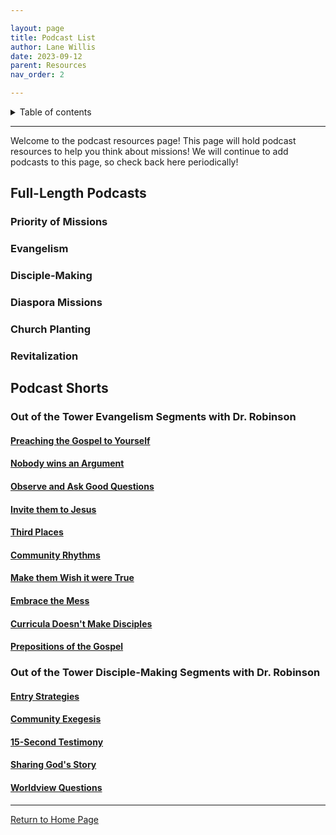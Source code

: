 ```yaml
---

layout: page
title: Podcast List
author: Lane Willis
date: 2023-09-12
parent: Resources
nav_order: 2

---
```


<details closed markdown="block">
  <summary>
    Table of contents
  </summary>
  {: .text-delta }
1. TOC
{:toc}
</details>

---

Welcome to the podcast resources page! This page will hold podcast resources to help you think about missions! We will continue to add podcasts to this page, so check back here periodically!

## Full-Length Podcasts

### Priority of Missions

### Evangelism

### Disciple-Making

### Diaspora Missions

### Church Planting

### Revitalization

## Podcast Shorts

### Out of the Tower Evangelism Segments with Dr. Robinson

#### [Preaching the Gospel to Yourself](/files/podcasts/out-of-tower-evangelism/Preach%20the%20Gospel%20to%20Yourself_Out%20of%20The%20Tower-01.mp3)

#### [Nobody wins an Argument](/files/podcasts/out-of-tower-evangelism/Nobody%20wins%20an%20argument_Out%20of%20The%20Tower-02.mp3)

#### [Observe and Ask Good Questions](/files/podcasts/out-of-tower-evangelism/Observe%20&%20Ask%20good%20questions%20evangelism_Out%20of%20The%20Tower-03.mp3)

#### [Invite them to Jesus](/files/podcasts/out-of-tower-evangelism/Invite%20them%20to%20Jesus_Out%20of%20The%20Tower-04.mp3)

#### [Third Places](/files/podcasts/out-of-tower-evangelism/Third%20Places_Out%20of%20The%20Tower-05.mp3)

#### [Community Rhythms](/files/podcasts/out-of-tower-evangelism/Community%20Rhythms_Out%20of%20The%20Tower-06.mp3)  

#### [Make them Wish it were True](/files/podcasts/out-of-tower-evangelism/Make%20them%20wish%20it%20were%20true_Out%20of%20The%20Tower-07.mp3)

#### [Embrace the Mess](/files/podcasts/out-of-tower-evangelism/Embracing%20the%20Mess%20of%20Disciple-Making_Out%20of%20The%20Tower-08.mp3)

#### [Curricula Doesn't Make Disciples](/files/podcasts/out-of-tower-evangelism/Curricula%20Don't%20Make%20Disciples_Out%20of%20The%20Tower-09.mp3)

#### [Prepositions of the Gospel](/files/podcasts/out-of-tower-evangelism/Prepostions%20of%20the%20Gospel_Out%20of%20The%20Tower-10.mp3)

### Out of the Tower Disciple-Making Segments with Dr. Robinson

#### [Entry Strategies](/files/podcasts/out-of-tower-disciple-making/1%20-%20Entry%20Strategies.mp3)

#### [Community Exegesis](/files/podcasts/out-of-tower-disciple-making/2%20-%20Community%20Exegesis.mp3)

#### [15-Second Testimony](/files/podcasts/out-of-tower-disciple-making/3%20-%2015%20Second%20Testimony.mp3)

#### [Sharing God's Story](/files/podcasts/out-of-tower-disciple-making/4-%20Sharing%20God's%20Story.mp3)

#### [Worldview Questions](/files/podcasts/out-of-tower-disciple-making/5%20-%20Worldview%20Questions.mp3)

---

[Return to Home Page](/)